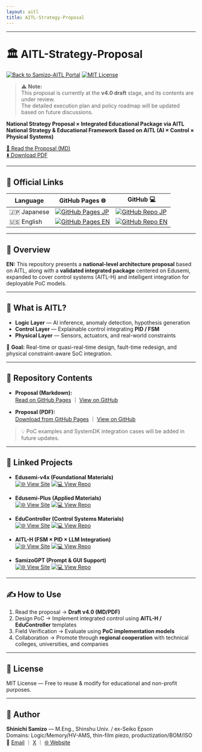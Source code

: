 ```yaml
---
layout: aitl
title: AITL-Strategy-Proposal
---
```


---

# 🏛️ AITL-Strategy-Proposal

[![Back to Samizo-AITL Portal](https://img.shields.io/badge/Back%20to%20Samizo--AITL%20Portal-brightgreen)](https://samizo-aitl.github.io/) [![MIT License](https://img.shields.io/badge/license-MIT-blue.svg)](LICENSE)

> ⚠️ **Note:**  
> This proposal is currently at the **v4.0 draft** stage, and its contents are under review.  
> The detailed execution plan and policy roadmap will be updated based on future discussions.

**National Strategy Proposal × Integrated Educational Package via AITL**  
**National Strategy & Educational Framework Based on AITL (AI × Control × Physical Systems)**

[📄 Read the Proposal (MD)](https://samizo-aitl.github.io/AITL-Strategy-Proposal/AITL_Strategy_Proposal_Draft_v4_0.html)  
[⬇️ Download PDF](https://samizo-aitl.github.io/AITL-Strategy-Proposal/Figures/AITL_Strategy_Proposal_Draft_v4_0.pdf)

---

## 🔗 Official Links

| Language | GitHub Pages 🌐 | GitHub 💻 |
|----------|----------------|-----------|
| 🇯🇵 Japanese | [![GitHub Pages JP](https://img.shields.io/badge/GitHub%20Pages-Japanese-brightgreen?logo=github)](https://samizo-aitl.github.io/AITL-Strategy-Proposal/) | [![GitHub Repo JP](https://img.shields.io/badge/GitHub-Japanese-blue?logo=github)](https://github.com/Samizo-AITL/AITL-Strategy-Proposal) |
| 🇺🇸 English | [![GitHub Pages EN](https://img.shields.io/badge/GitHub%20Pages-English-brightgreen?logo=github)](https://samizo-aitl.github.io/AITL-Strategy-Proposal/en/) | [![GitHub Repo EN](https://img.shields.io/badge/GitHub-English-blue?logo=github)](https://github.com/Samizo-AITL/AITL-Strategy-Proposal/tree/main/en) |

---

## 🧭 Overview
**EN:** This repository presents a **national-level architecture proposal** based on AITL, along with a **validated integrated package** centered on Edusemi, expanded to cover control systems (AITL-H) and intelligent integration for deployable PoC models.

---

## 🧠 What is AITL?
- **Logic Layer** — AI inference, anomaly detection, hypothesis generation  
- **Control Layer** — Explainable control integrating **PID / FSM**  
- **Physical Layer** — Sensors, actuators, and real-world constraints

🎯 **Goal:** Real-time or quasi-real-time design, fault-time redesign, and physical constraint-aware SoC integration.

---

## 📂 Repository Contents

- **Proposal (Markdown):**  
  [Read on GitHub Pages](https://samizo-aitl.github.io/AITL-Strategy-Proposal/AITL_Strategy_Proposal_Draft_v4_0.html) ｜ [View on GitHub](https://github.com/Samizo-AITL/AITL-Strategy-Proposal/blob/main/AITL_Strategy_Proposal_Draft_v4_0.md)

- **Proposal (PDF):**  
  [Download from GitHub Pages](https://samizo-aitl.github.io/AITL-Strategy-Proposal/Figures/AITL_Strategy_Proposal_Draft_v4_0.pdf) ｜ [View on GitHub](https://github.com/Samizo-AITL/AITL-Strategy-Proposal/blob/main/Figures/AITL_Strategy_Proposal_Draft_v4_0.pdf)

> 💡 PoC examples and SystemDK integration cases will be added in future updates.

---

## 🔗 Linked Projects

- **Edusemi-v4x (Foundational Materials)**  
  [![🌐 View Site](https://img.shields.io/badge/View-Site-brightgreen?logo=github)](https://samizo-aitl.github.io/Edusemi-v4x/) [![💻 View Repo](https://img.shields.io/badge/View-Repo-blue?logo=github)](https://github.com/Samizo-AITL/Edusemi-v4x)

- **Edusemi-Plus (Applied Materials)**  
  [![🌐 View Site](https://img.shields.io/badge/View-Site-brightgreen?logo=github)](https://samizo-aitl.github.io/Edusemi-Plus/) [![💻 View Repo](https://img.shields.io/badge/View-Repo-blue?logo=github)](https://github.com/Samizo-AITL/Edusemi-Plus)

- **EduController (Control Systems Materials)**  
  [![🌐 View Site](https://img.shields.io/badge/View-Site-brightgreen?logo=github)](https://samizo-aitl.github.io/EduController/) [![💻 View Repo](https://img.shields.io/badge/View-Repo-blue?logo=github)](https://github.com/Samizo-AITL/EduController)

- **AITL-H (FSM × PID × LLM Integration)**  
  [![🌐 View Site](https://img.shields.io/badge/View-Site-brightgreen?logo=github)](https://samizo-aitl.github.io/AITL-H/) [![💻 View Repo](https://img.shields.io/badge/View-Repo-blue?logo=github)](https://github.com/Samizo-AITL/AITL-H)

- **SamizoGPT (Prompt & GUI Support)**  
  [![🌐 View Site](https://img.shields.io/badge/View-Site-brightgreen?logo=github)](https://samizo-aitl.github.io/SamizoGPT/) [![💻 View Repo](https://img.shields.io/badge/View-Repo-blue?logo=github)](https://github.com/Samizo-AITL/SamizoGPT)

---

## ✍️ How to Use
1. Read the proposal → **Draft v4.0 (MD/PDF)**  
2. Design PoC → Implement integrated control using **AITL-H / EduController** templates  
3. Field Verification → Evaluate using **PoC implementation models**  
4. Collaboration → Promote through **regional cooperation** with technical colleges, universities, and companies

---

## 📄 License
MIT License — Free to reuse & modify for educational and non-profit purposes.

---

## 👤 Author
**Shinichi Samizo** — M.Eng., Shinshu Univ. / ex-Seiko Epson  
Domains: Logic/Memory/HV-AMS, thin-film piezo, productization/BOM/ISO  
📧 [Email](mailto:shin3t72@gmail.com) ｜ [X](https://x.com/shin3t72) ｜ [🌐 Website](https://samizo-aitl.github.io/)

